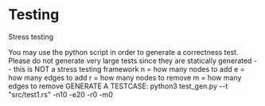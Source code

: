 # Testing
Stress testing


You may use the python script in order to generate a correctness test. Please do not generate very large tests since they are statically generated -- this is NOT a stress testing framework
n = how many nodes to add
e = how many edges to add
r = how many nodes to remove
m = how many edges to remove
GENERATE A TESTCASE:
python3 test_gen.py --t "src/test1.rs" -n10 -e20 -r0 -m0